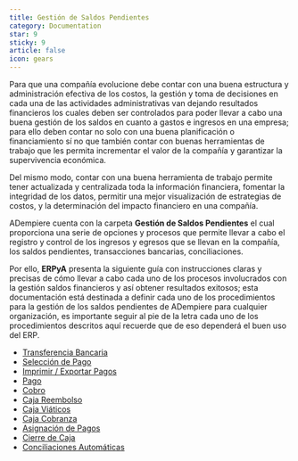 ```yaml
---
title: Gestión de Saldos Pendientes
category: Documentation
star: 9
sticky: 9
article: false
icon: gears
---
```


Para que una compañía evolucione debe contar con una buena estructura y administración efectiva de los costos, la gestión y toma de decisiones en cada una de las actividades administrativas van dejando resultados financieros los cuales deben ser controlados para poder llevar a cabo una buena gestión de los saldos en cuanto a gastos e ingresos en una empresa; para ello deben contar no solo con una buena planificación o financiamiento sí no que también contar con buenas herramientas de trabajo que les permita incrementar el valor de la compañía y garantizar la supervivencia económica.

Del mismo modo, contar con una buena herramienta de trabajo permite tener actualizada y centralizada toda la información financiera, fomentar la integridad de los datos, permitir una mejor visualización de estrategias de costos, y la determinación del impacto financiero en una compañía.

ADempiere cuenta con la carpeta **Gestión de Saldos Pendientes** el cual proporciona una serie de opciones y procesos que permite llevar a cabo el registro y control de los ingresos y egresos que se llevan en la compañía, los saldos pendientes, transacciones bancarias, conciliaciones.

Por ello, **ERPyA** presenta la siguiente guía con instrucciones claras y precisas de cómo llevar a cabo cada uno de los procesos involucrados con la gestión saldos financieros y así obtener resultados exitosos; esta documentación está destinada a definir cada uno de los procedimientos para la gestión de los saldos pendientes de ADempiere para cualquier organización, es importante seguir al pie de la letra cada uno de los procedimientos descritos aquí recuerde que de eso dependerá el buen uso del ERP.

- [Transferencia Bancaria](transfer)
- [Selección de Pago](selection)
- [Imprimir / Exportar Pagos](print)
- [Pago](pay)
- [Cobro](payment)
- [Caja Reembolso](refund-box)
- [Caja Viáticos](travel-box)
- [Caja Cobranza](collection-box)
- [Asignación de Pagos](assignment)
- [Cierre de Caja](close-box)
- [Conciliaciones Automáticas](./open-items/reconciliation.md)
